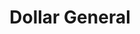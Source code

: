 ---
title: "Dollar General"
url: /shelby/dollar-general-west-stage-coach-trail/
shop: variety store
---